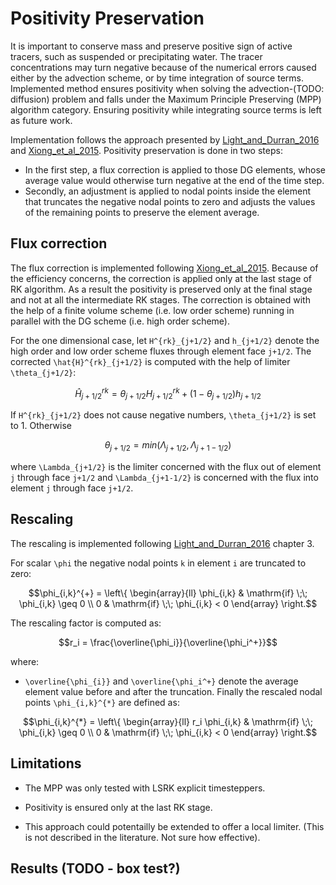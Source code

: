 # Positivity Preservation

It is important to conserve mass and preserve positive sign of active tracers,
  such as suspended or precipitating water.
The tracer concentrations may turn negative because of the
  numerical errors caused either by the advection scheme,
  or by time integration of source terms.
Implemented method ensures positivity when solving the
  advection-(TODO: diffusion) problem and falls under the
  Maximum Principle Preserving (MPP) algorithm category.
Ensuring positivity while integrating source terms is left as future work.

Implementation follows the approach presented by
[Light\_and\_Durran\_2016](https://journals.ametsoc.org/mwr/article/144/12/4771/70817/Preserving-Nonnegativity-in-Discontinuous-Galerkin)
and
[Xiong\_et\_al\_2015](https://epubs.siam.org/doi/10.1137/140965326).
Positivity preservation is done in two steps:
  - In the first step, a flux correction is applied to those DG elements,
    whose average value would otherwise turn negative
    at the end of the time step.
  - Secondly, an adjustment is applied to nodal points inside the element
    that truncates the negative nodal points to zero
    and adjusts the values of the remaining points
    to preserve the element average.


## Flux correction

The flux correction is implemented following
  [Xiong\_et\_al\_2015](https://epubs.siam.org/doi/10.1137/140965326).
Because of the efficiency concerns, the correction is applied only
  at the last stage of RK algorithm.
As a result the positivity is preserved only at the final stage
  and not at all the intermediate RK stages.
The correction is obtained with the help of a finite volume scheme
  (i.e. low order scheme) running in parallel with the DG scheme
  (i.e. high order scheme).

For the one dimensional case,
  let ``H^{rk}_{j+1/2}`` and ``h_{j+1/2}`` denote the high order and low order
  scheme fluxes through element face ``j+1/2``.
The corrected ``\hat{H}^{rk}_{j+1/2}`` is computed
  with the help of limiter ``\theta_{j+1/2}``:
```math
\hat{H}^{rk}_{j+1/2} = \theta_{j+1/2} H^{rk}_{j+1/2} + (1 - \theta_{j+1/2}) h_{j+1/2}
```
If ``H^{rk}_{j+1/2}`` does not cause negative numbers,
  ``\theta_{j+1/2}`` is set to 1.
Otherwise
```math
\theta_{j+1/2} = min(\Lambda_{j+1/2}, \Lambda_{j+1-1/2})
```
where ``\Lambda_{j+1/2}``
  is the limiter concerned with the flux out of element ``j`` through face ``j+1/2``
  and ``\Lambda_{j+1-1/2}`` is concerned with the flux into element ``j`` through face ``j+1/2``.


[comment]: # ( I was trying to neatly summarize the code below, without having to write down the whole page of equations)
[comment]: # ( Failed at it right now, will come back tomorrow)
[comment]: # (      # Loop through faces and add flux)
[comment]: # (       @unroll for f in faces)
[comment]: # (           fv = dt * fvm_flux[f, s, e])
[comment]: # (           dg = ∫dg_flux[f, s, e])
[comment]: # ( )
[comment]: # (           fv_fld -= fv / elem_vol)
[comment]: # (           dg_fld -= dg / elem_vol)
[comment]: # ( )
[comment]: # (            l_Δflx[f] = [dg - fv] / elem_vol)
[comment]: # (           l_Λ[f] = 1 )
[comment]: # ( )
[comment]: # (           ΔF_outflow += l_Δflx[f] > 0 ? l_Δflx[f] : 0)
[comment]: # (       end)
[comment]: # ( )
[comment]: # (       fld_min = 0 # TODO: should be the lower bound)
[comment]: # (       if dg_fld < fld_min)
[comment]: # (           @unroll for f in faces)
[comment]: # (                if l_Δflx[f] > 0)
[comment]: # (                    # XXX: max needed for case when fv_fld ≈ fld_min and)
[comment]: # (                    # fv_fld - fld_min < 0)
[comment]: # (                    l_Λ[f] = max[0, fv_fld - fld_min] / ΔF_outflow)
[comment]: # (                    # @assert 0 ≤ l_Λ[f] ≤ 1)
[comment]: # (                end)
[comment]: # (            end)
[comment]: # (        end)


## Rescaling

The rescaling is implemented following
  [Light\_and\_Durran\_2016](https://journals.ametsoc.org/mwr/article/144/12/4771/70817/Preserving-Nonnegativity-in-Discontinuous-Galerkin)
  chapter 3.

For scalar ``\phi`` the negative nodal points ``k`` in element ``i``
  are truncated to zero:
```math
\phi_{i,k}^{+} = \left\{
    \begin{array}{ll}
        \phi_{i,k} & \mathrm{if} \;\; \phi_{i,k} \geq 0 \\
        0 & \mathrm{if} \;\; \phi_{i,k} < 0
    \end{array}
\right.
```
The rescaling factor is computed as:
```math
r_i = \frac{\overline{\phi_i}}{\overline{\phi_i^+}}
```
where:
 - ``\overline{\phi_{i}}`` and ``\overline{\phi_i^+}`` denote the average
   element value before and after the truncation.
Finally the rescaled nodal points
``\phi_{i,k}^{*}`` are defined as:
```math
\phi_{i,k}^{*} = \left\{
    \begin{array}{ll}
        r_i \phi_{i,k} & \mathrm{if} \;\; \phi_{i,k} \geq 0 \\
        0 & \mathrm{if} \;\; \phi_{i,k} < 0
    \end{array}
\right.
```

## Limitations

  - The MPP was only tested with LSRK explicit timesteppers.

  - Positivity is ensured only at the last RK stage.

  - This approach could potentailly be extended to offer a local limiter.
    (This is not described in the literature. Not sure how effective).

## Results (TODO - box test?)
